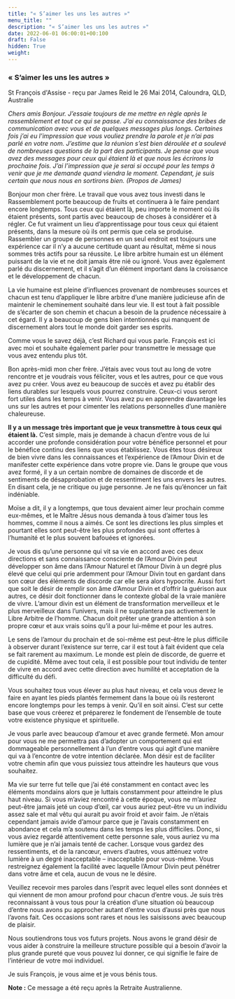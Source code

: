 ```yaml
---
title: "« S’aimer les uns les autres »"
menu_title: ""
description: "« S’aimer les uns les autres »"
date: 2022-06-01 06:00:01+00:100
draft: False
hidden: True
weight:
---
```

### « S’aimer les uns les autres »

St François d'Assise - reçu par  James Reid le 26 Mai 2014, Caloundra, QLD, Australie

*Chers amis Bonjour. J’essaie toujours de me mettre en règle après le rassemblement et tout ce qui se passe. J’ai eu connaissance des bribes de communication avec vous et de quelques messages plus longs. Certaines fois j’ai eu l’impression que vous vouliez prendre la parole et je n’ai pas parlé en votre nom. J’estime que la réunion s’est bien déroulée et a soulevé de nombreuses questions de la part des participants. Je pense que vous avez des messages pour ceux qui étaient là et que nous les écrirons la prochaine fois. J’ai l’impression que je serai si occupé pour les temps à venir que je me demande quand viendra le moment. Cependant, je suis certain que nous nous en sortirons bien. (Propos de James)*

Bonjour mon cher frère. Le travail que vous avez tous investi dans le Rassemblement porte beaucoup de fruits et continuera à le faire pendant encore longtemps. Tous ceux qui étaient là, peu importe le moment où ils étaient présents, sont partis avec beaucoup de choses à considérer et à régler. Ce fut vraiment un lieu d’apprentissage pour tous ceux qui étaient présents, dans la mesure où ils ont permis que cela se produise. Rassembler un groupe de personnes en un seul endroit est toujours une expérience car il n’y a aucune certitude quant au résultat, même si nous sommes très actifs pour sa réussite. Le libre arbitre humain est un élément puissant de la vie et ne doit jamais être nié ou ignoré. Vous avez également parlé du discernement, et il s’agit d’un élément important dans la croissance et le développement de chacun.

La vie humaine est pleine d’influences provenant de nombreuses sources et chacun est tenu d’appliquer le libre arbitre d’une manière judicieuse afin de maintenir le cheminement souhaité dans leur vie. Il est tout à fait possible de s’écarter de son chemin et chacun a besoin de la prudence nécessaire à cet égard. Il y a beaucoup de gens bien intentionnés qui manquent de discernement alors tout le monde doit garder ses esprits.

Comme vous le savez déjà, c’est Richard qui vous parle. François est ici avec moi et souhaite également parler pour transmettre le message que vous avez entendu plus tôt.

Bon après-midi mon cher frère. J’étais avec vous tout au long de votre rencontre et je voudrais vous féliciter, vous et les autres, pour ce que vous avez pu créer. Vous avez eu beaucoup de succès et avez pu établir des liens durables sur lesquels vous pourrez construire. Ceux-ci vous seront fort utiles dans les temps à venir. Vous avez pu en apprendre davantage les uns sur les autres et pour cimenter les relations personnelles d’une manière chaleureuse.

**Il y a un message très important que je veux transmettre à tous ceux qui étaient là.** C’est simple, mais je demande à chacun d’entre vous de lui accorder une profonde considération pour votre bénéfice personnel et pour le bénéfice continu des liens que vous établissez. Vous êtes tous désireux de bien vivre dans les connaissances et l’expérience de l’Amour Divin et de manifester cette expérience dans votre propre vie. Dans le groupe que vous avez formé, il y a un certain nombre de domaines de discorde et de sentiments de désapprobation et de ressentiment les uns envers les autres. En disant cela, je ne critique ou juge personne. Je ne fais qu’énoncer un fait indéniable.

Moïse a dit, il y a longtemps, que tous devaient aimer leur prochain comme eux-mêmes, et le Maître Jésus nous demanda à tous d’aimer tous les hommes, comme il nous a aimés. Ce sont les directions les plus simples et pourtant elles sont peut-être les plus profondes qui sont offertes à l’humanité et le plus souvent bafouées et ignorées.

Je vous dis qu’une personne qui vit sa vie en accord avec ces deux directions et sans connaissance consciente de l’Amour Divin peut développer son âme dans l’Amour Naturel et l’Amour Divin à un degré plus élevé que celui qui prie ardemment pour l’Amour Divin tout en gardant dans son cœur des éléments de discorde car elle sera alors hypocrite. Aussi fort que soit le désir de remplir son âme d’Amour Divin et d’offrir la guérison aux autres, ce désir doit fonctionner dans le contexte global de la vraie manière de vivre. L’amour divin est un élément de transformation merveilleux et le plus merveilleux dans l’univers, mais il ne supplantera pas activement le Libre Arbitre de l’homme. Chacun doit prêter une grande attention à son propre cœur et aux vrais soins qu’il a pour lui-même et pour les autres.

Le sens de l’amour du prochain et de soi-même est peut-être le plus difficile à observer durant l’existence sur terre, car il est tout à fait évident que cela se fait rarement au maximum. Le monde est plein de discorde, de guerre et de cupidité. Même avec tout cela, il est possible pour tout individu de tenter de vivre en accord avec cette direction avec humilité et acceptation de la difficulté du défi.

Vous souhaitez tous vous élever au plus haut niveau, et cela vous devez le faire en ayant les pieds plantés fermement dans la boue où ils resteront encore longtemps pour les temps à venir. Qu’il en soit ainsi. C’est sur cette base que vous créerez et préparerez le fondement de l’ensemble de toute votre existence physique et spirituelle.

Je vous parle avec beaucoup d’amour et avec grande fermeté. Mon amour pour vous ne me permettra pas d’adopter un comportement qui est dommageable personnellement à l’un d’entre vous qui agit d’une manière qui va à l’encontre de votre intention déclarée. Mon désir est de faciliter votre chemin afin que vous puissiez tous atteindre les hauteurs que vous souhaitez.

Ma vie sur terre fut telle que j’ai été constamment en contact avec les éléments mondains alors que je luttais constamment pour atteindre le plus haut niveau. Si vous m’aviez rencontré à cette époque, vous ne m’auriez peut-être jamais jeté un coup d’œil, car vous auriez peut-être vu un individu assez sale et mal vêtu qui aurait pu avoir froid et avoir faim. Je n’étais cependant jamais avide d’amour parce que je l’avais constamment en abondance et cela m’a soutenu dans les temps les plus difficiles. Donc, si vous aviez regardé attentivement cette personne sale, vous auriez vu ma lumière que je n’ai jamais tenté de cacher. Lorsque vous gardez des ressentiments, et de la rancœur, envers d’autres, vous atténuez votre lumière à un degré inacceptable – inacceptable pour vous-même. Vous restreignez également la facilité avec laquelle l’Amour Divin peut pénétrer dans votre âme et cela, aucun de vous ne le désire.

Veuillez recevoir mes paroles dans l’esprit avec lequel elles sont données et qui viennent de mon amour profond pour chacun d’entre vous. Je suis très reconnaissant à vous tous pour la création d’une situation où beaucoup d’entre nous avons pu approcher autant d’entre vous d’aussi près que nous l’avons fait. Ces occasions sont rares et nous les saisissons avec beaucoup de plaisir.

Nous soutiendrons tous vos futurs projets. Nous avons le grand désir de vous aider à construire la meilleure structure possible qui a besoin d’avoir la plus grande pureté que vous pouvez lui donner, ce qui signifie le faire de l’intérieur de votre moi individuel.

Je suis François, je vous aime et je vous bénis tous.

**Note :** Ce message a été reçu après la Retraite Australienne.



